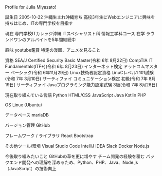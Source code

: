 Profile for Julia Miyazato!

誕生日 2005-10-22 
沖縄生まれ沖縄育ち
高校3年生にWebエンジニアに興味を持ちはじめ、ITの専門学校を目指す

現在
専門学校ITカレッジ沖縄 ITスペシャリスト科 情報工学科コース 在学
ラウンドワンのアルバイトを5年間継続中

趣味
youtube鑑賞
特定の漫画、アニメを見ること

資格
SEA/J Certified Security Basic Master(令和 6年 8月22日)
CompTIA IT Fundamentals(ITF+)(令和 6年 8月23日)
インターネット検定 ドットコムマスター ベーシック(令和 6年11月29日)
Linux技術者認定資格 LinuCレベル1 101試験(令和 7年 3月10日)
サーティファイ コミュニケーション検定 初級(令和 7年 8月19日)
サーティファイ Javaプログラミング能力認定試験 3級(令和 7年 8月26日)

現在取り組んでいる言語
Python
HTML/CSS
JavaScript
Java
Kotlin
PHP

OS
Linux (Ubuntu)

データベース
mariaDB

バージョン管理
GitHub

フレームワーク / ライブラリ
React
Bootstrap

その他ツール/環境
Visual Studio Code
IntelliJ IDEA
Slack
Docker
Node.js

今後取り組みたいこと
GitHubの草を更に増やす
チーム開発の経験を積む
バックエンド開発への理解を深めるため、Python、PHP、Java、Node.js（JavaScript）の技術向上

<!--
## Hi there 👋
**itc-s24025/itc-s24025** is a ✨ _special_ ✨ repository because its `README.md` (this file) appears on your GitHub profile.

Here are some ideas to get you started:

- 🔭 I’m currently working on ...
- 🌱 I’m currently learning ...
- 👯 I’m looking to collaborate on ...
- 🤔 I’m looking for help with ...
- 💬 Ask me about ...
- 📫 How to reach me: ...
- 😄 Pronouns: ...
- ⚡ Fun fact: ...
-->
